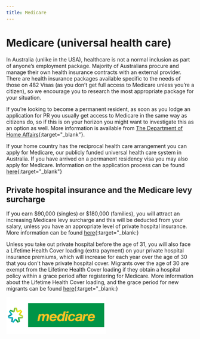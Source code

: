 ```yaml
---
title: Medicare
---
```


# Medicare (universal health care)

In Australia (unlike in the USA), healthcare is not a normal inclusion as part of anyone’s employment package. Majority of Australians procure and manage their own health insurance contracts with an external provider. There are health insurance packages available specific to the needs of those on 482 Visas (as you don’t get full access to Medicare unless you’re a citizen), so we encourage you to research the most appropriate package for your situation.

If you’re looking to become a permanent resident, as soon as you lodge an application for PR you usually get access to Medicare in the same way as citizens do, so if this is on your horizon you might want to investigate this as an option as well. More information is available from [The Department of Home Affairs](https://www.homeaffairs.gov.au/){:target="\_blank"}.

If your home country has the reciprocal health care arrangement you can apply for Medicare, our publicly funded universal health care system in Australia.
If you have arrived on a permanent residency visa you may also apply for Medicare. Information on the application process can be found [here](https://www.humanservices.gov.au/individuals/services/medicare/medicare-card/enrol/how-enrol-or-re-enrol){:target="\_blank"}

## Private hospital insurance and the Medicare levy surcharge
If you earn $90,000 (singles) or $180,000 (families), you will attract an increasing Medicare levy surcharge and this will be deducted from your salary, unless you have an appropriate level of private hospital insurance. More information can be found [here](https://www.ato.gov.au/individuals/medicare-levy/medicare-levy-surcharge/){:target="\_blank:} 

Unless you take out private hospital before the age of 31, you will also face a Lifetime Health Cover loading (extra payment) on your private hospital insurance premiums, which will increase for each year over the age of 30 that you don't have private hospital cover. Migrants over the age of 30 are exempt from the Lifetime Health Cover loading if they obtain a hospital policy within a grace period after registering for Medicare.  More information about the Lifetime Health Cover loading, and the grace period for new migrants can be found [here](https://www.privatehealth.gov.au/healthinsurance/incentivessurcharges/lifetimehealthcover.htm){:target="\_blank:} 

![Medicare](/images/medicare.png?style=center 'Medicare')
